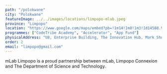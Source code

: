 ```yaml
---
path: "/polokwane"
city: "Polokwane"
featureImage: ../../images/locations/limpopo-mlab.jpeg
province: "Limpopo"
location: "https://www.google.com/maps/embed?pb=!1m14!1m8!1m3!1d14588.935269198646!2d29.4577354!3d-23.9167731!3m2!1i1024!2i768!4f13.1!3m3!1m2!1s0x0%3A0xef213f659d800228!2smLab%20Limpopo!5e0!3m2!1sen!2sza!4v1620139900698!5m2!1sen!2sza"
programmes: ["CodeTribe Academy", "Accelerator", "App Fund"]
physicalAddress: "U8, Enterprise Building, The Innovation Hub, Mark Shuttleworth Street, Tshwane Pretoria, South Africa, 0087"
order: 2
email: "limpopo@gmail.com"
---
```


mLab Limpopo is a proud partnership between mLab, Limpopo Connexion and The Department of Science and Technology.